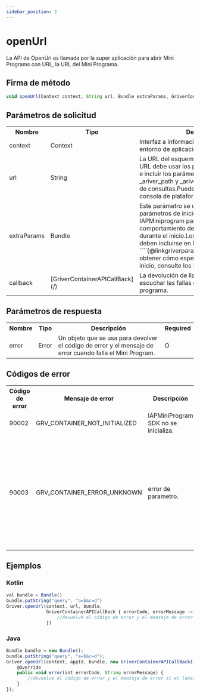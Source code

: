 ```yaml
---
sidebar_position: 2
---
```


# openUrl

La API de OpenUrl es llamada por la super aplicación para abrir Mini Programs con URL, la URL del Mini Programa.

## Firma de método
```js
void openUrl(Context context, String url, Bundle extraParams, GriverContainerAPICallBack callBack)
```

## Parámetros de solicitud

<table>
    <tr>
        <th>Nombre</th>
        <th>Tipo</th>
        <th>Descripción</th>
        <th>Requerida</th>
    </tr>
    <tr>
        <td>context</td>
        <td>Context</td>
        <td>Interfaz a información global sobre un entorno de aplicación.</td>
        <td>M</td>
    </tr>
    <tr>
        <td>url</td>
        <td>String</td>
        <td>
        La URL del esquema del mini programa.La URL debe usar los protocolos HTTP o HTTPS e incluir los parámetros _ariver_appid, _ariver_path y _ariver_version de la cadena de consultas.Puede obtener la URL de la consola de plataforma Mini del programa.
        </td>
        <td>M</td>
    </tr>
    <tr>
        <td>extraParams</td>
        <td>Bundle</td>
        <td>
        Este parámetro se utiliza para pasar los parámetros de inicio al SDK del IAPMiniprogram para personalizar el comportamiento de un mini programa durante el inicio.Los parámetros aprobados deben incluirse en la definición de ````{@linkgriverparams.launchParams}````.Para obtener cómo especificar los parámetros de inicio, consulte los [parámetros de inicio](/).
        </td>
        <td>O</td>
    </tr>
    <tr>
        <td>callback</td>
        <td>[GriverContainerAPICallBack](/)</td>
        <td>La devolución de llamada que se utiliza para escuchar las fallas de lanzamiento de mini del programa.</td>
        <td>O</td>
    </tr>
</table>



## Parámetros de respuesta

<table>
    <tr>
        <th>Nombre</th>
        <th>Tipo</th>
        <th>Descripción</th>
        <th>Required</th>
    </tr>
    <tr>
        <td>error</td>
        <td>Error</td>
        <td>Un objeto que se usa para devolver el código de error y el mensaje de error cuando falla el Mini Program.</td>
        <td>O</td>
    </tr>
</table>


## Códigos de error

<table>
    <tr>
        <th>Código de error</th>
        <th>Mensaje de error</th>
        <th>Descripción</th>
        <th>Más acciones</th>
    </tr>
    <tr>
        <td>90002</td>
        <td>GRV_CONTAINER_NOT_INITIALIZED</td>
        <td>IAPMiniProgram SDK no se inicializa.</td>
        <td>Initialize the SDK.</td>
    </tr>
    <tr>
        <td>90003</td>
        <td>GRV_CONTAINER_ERROR_UNKNOWN</td>
        <td>error de parametro.</td>
        <td>Consulte la tabla de parámetros de solicitud y verifique si todos los tipos de parámetros son correctos y si se especifican todos los parámetros requeridos.</td>
    </tr>
</table>

## Ejemplos

### Kotlin

```js
val bundle = Bundle()
bundle.putString("query", "a=b&c=d")
Griver.openUrl(context, url, bundle,
               GriverContainerAPICallBack { errorCode, errorMessage ->
                   //devuelve el código de error y el mensaje de error si el lanzamiento del mini program falla
               })
```

### Java

```js
Bundle bundle = new Bundle();
bundle.putString("query", "a=b&c=d");
Griver.openUrl(context, appId, bundle, new GriverContainerAPICallBack() {
    @Override
    public void error(int errorCode, String errorMessage) {
        //devuelve el código de error y el mensaje de error si el lanzamiento del mini program falla
    }
});
```